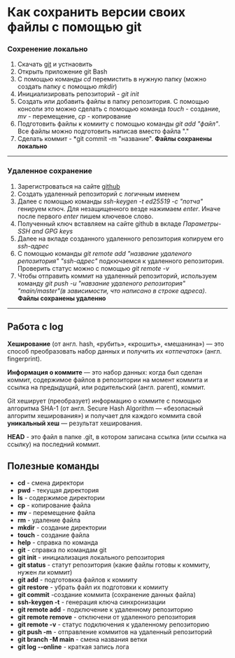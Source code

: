 # Как сохранить версии своих файлы с помощью git
### Сохренение локально
1. Скачать [git](https://git-scm.com/download/win) и устнаовить
2. Открыть приложение git Bash
3. С помощью команды *cd* перемистить в нужную папку (можно создать папку с помощью *mkdir*)
4. Инициализировать репозиторий - *git init*
5. Создать или добавить файлы в папку репозитория. С помощью консоли это можно сделать с помощью команда *touch* - создание, *mv* - перемещение, *cp* - копирование
6. Подготовить файлы к комииту с помощью команды *git add "файл"*. Все файлы можно подготовить написав вместо файла "."
7. Сделать коммит - *git commit -m "название". **Файлы сохранены локально**
----
### Удаленное сохранение
1. Зарегистроваться на сайте [github](https://github.com)
2. Создать удаленный репозиторий с логичным именем
3. Далее с помощью команды *ssh-keygen -t ed25519 -c "потча"* генируем ключ. Для незащищенного везде нажимаем *enter*. Иначе после первого *enter* пишем ключевое слово.
4. Полученный ключ вставляем на сайте github в вкладе *Параметры*-*SSH and GPG keys*
5. Далее на вкладе созданного удаленного репозитория копируем его *ssh-адрес*
6. С помощью команды *git remote add "название удаленого репозитория" "ssh-адрес"* подкючаемся к удаленного репозитория. Проверить статус можно с помощью *git remote -v*
7. Чтобы отправить коммит на удаленный репозиторий, используем команду *git push -u "навзание удаленого репозитория" "main/master"(в зависимости, что написано в строке адреса)*. **Файлы сохранены удаленно**

----

## Работа с log

**Хеширование** (от англ. hash, «рубить», «крошить», «мешанина») — это способ преобразовать набор данных и получить их *«отпечаток»* (англ. fingerprint).

**Информация о коммите** — это набор данных: когда был сделан коммит, содержимое файлов в репозитории на момент коммита и ссылка на предыдущий, или родительский (англ. parent), коммит.

Git хеширует (преобразует) информацию о коммите с помощью алгоритма SHA-1 (от англ. Secure Hash Algorithm — «безопасный алгоритм хеширования») и получает для каждого коммита свой **уникальный хеш** — результат хеширования.

**HEAD** - это файл в папке .git, в котором записана ссылка (или ссылка на ссылку) на последний коммит.



## Полезные команды

* **cd** - смена директори
* **pwd** - текущая директория
* **ls** - содержимое директории
* **cp** - копирование файла
* **mv** - перемещение файла
* **rm** - удаление файла
* **mkdir** - создание директории
* **touch** - создание файла
* **help** - справка по команда
* **git** - справка по командам git
* **git init** - инициализация локального репозитория
* **git status** - статут репозитория (какие файлы готовы к коммиту, нужен ли коммит)
* **git add** - подготовкка файлов к комииту
* **git restore** - убрать файл их подготовки к комииту
* **git commit** -создание коммита (сохранение данных файла)
* **ssh-keygen -t** - генерация ключа синхронизации
* **git remote add** - подключение к удаленному репозиторию
* **git remote remove** - отключени от удаленного репозитория
* **git remote -v** - статус подключения к удаленному репозиторию
* **git push -m** - отправление коммитов на удаленный репозиторий
* **git branch -M main** - смена названия ветки
* **git log --online** - краткая запись лога
